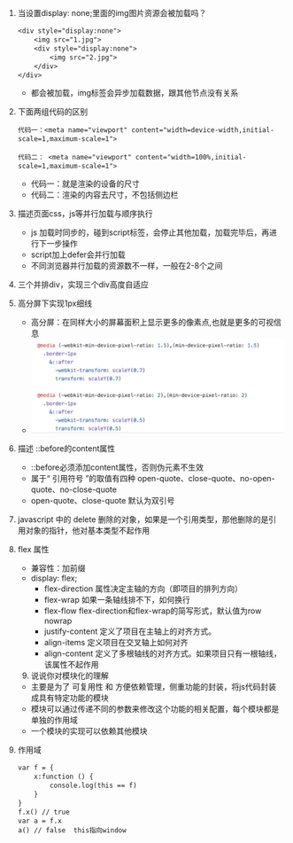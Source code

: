1. 当设置display: none;里面的img图片资源会被加载吗？

    ```
    <div style="display:none">
        <img src="1.jpg">
        <div style="display:none">
            <img src="2.jpg">
        </div>
    </div>
    ```
    - 都会被加载，img标签会异步加载数据，跟其他节点没有关系

2. 下面两组代码的区别
    
    ```
    代码一：<meta name="viewport" content="width=device-width,initial-scale=1,maximum-scale=1">
    
   代码二： <meta name="viewport" content="width=100%,initial-scale=1,maximum-scale=1">
    ```
    - 代码一：就是渲染的设备的尺寸
    - 代码二：渲染的内容去尺寸，不包括侧边栏

3. 描述页面css，js等并行加载与顺序执行
    - js 加载时同步的，碰到script标签，会停止其他加载，加载完毕后，再进行下一步操作
    - script加上defer会并行加载
    - 不同浏览器并行加载的资源数不一样，一般在2-8个之间

4. 三个并排div，实现三个div高度自适应

5. 高分屏下实现1px细线
    - 高分屏：在同样大小的屏幕面积上显示更多的像素点,也就是更多的可视信息
    - ![高屏1px](media/%E9%AB%98%E5%B1%8F1px.jpeg)


6. 描述 ::before的content属性
    - ::before必须添加content属性，否则伪元素不生效
    - 属于“ 引用符号 ”的取值有四种 open-quote、close-quote、no-open-quote、no-close-quote
    - open-quote、close-quote 默认为双引号

7. javascript 中的 delete 删除的对象，如果是一个引用类型，那他删除的是引用对象的指针，他对基本类型不起作用

8. flex 属性
    - 兼容性：加前缀
    - display: flex; 
        - flex-direction  属性决定主轴的方向（即项目的排列方向）
        - flex-wrap   如果一条轴线排不下，如何换行
        - flex-flow  flex-direction和flex-wrap的简写形式，默认值为row nowrap
        - justify-content  定义了项目在主轴上的对齐方式。
        - align-items   定义项目在交叉轴上如何对齐
        - align-content 定义了多根轴线的对齐方式。如果项目只有一根轴线，该属性不起作用

    9. 说说你对模块化的理解
    - 主要是为了 可复用性 和 方便依赖管理，侧重功能的封装，将js代码封装成具有特定功能的模块
    - 模块可以通过传递不同的参数来修改这个功能的相关配置，每个模块都是单独的作用域
    - 一个模块的实现可以依赖其他模块

10. 作用域
    
    ```
    var f = {
        x:function () {
            console.log(this == f)
        }
    }
    f.x() // true
    var a = f.x
    a() // false  this指向window
    ```


